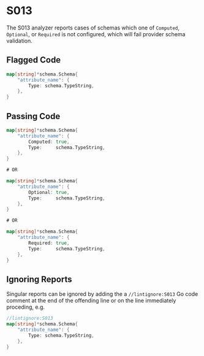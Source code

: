 # S013

The S013 analyzer reports cases of schemas which one of `Computed`,
`Optional`, or `Required` is not configured, which will fail provider
schema validation.

## Flagged Code

```go
map[string]*schema.Schema{
    "attribute_name": {
        Type: schema.TypeString,
    },
}
```

## Passing Code

```go
map[string]*schema.Schema{
    "attribute_name": {
        Computed: true,
        Type:     schema.TypeString,
    },
}

# OR

map[string]*schema.Schema{
    "attribute_name": {
        Optional: true,
        Type:     schema.TypeString,
    },
}

# OR

map[string]*schema.Schema{
    "attribute_name": {
        Required: true,
        Type:     schema.TypeString,
    },
}
```

## Ignoring Reports

Singular reports can be ignored by adding the a `//lintignore:S013` Go code comment at the end of the offending line or on the line immediately proceding, e.g.

```go
//lintignore:S013
map[string]*schema.Schema{
    "attribute_name": {
        Type: schema.TypeString,
    },
}
```
